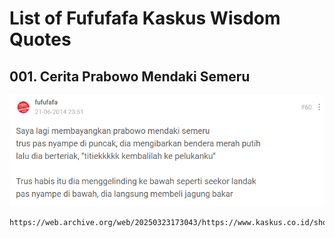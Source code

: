 # List of Fufufafa Kaskus Wisdom Quotes

##  001. Cerita Prabowo Mendaki Semeru

![001](img/001.png)

```
https://web.archive.org/web/20250323173043/https://www.kaskus.co.id/show_post/53a5b7f6bccb17ea3b8b4664
```

